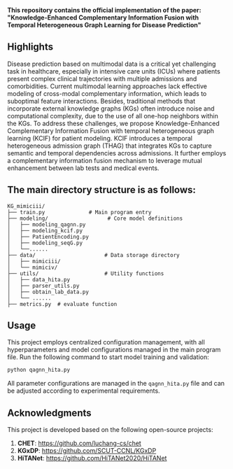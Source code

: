 
**This repository contains the official implementation of the paper: "Knowledge-Enhanced Complementary Information Fusion with Temporal Heterogeneous Graph Learning for Disease Prediction"**

## Highlights
Disease prediction based on multimodal data is a critical yet challenging task in healthcare, especially in intensive care units (ICUs) where patients present complex clinical trajectories with multiple admissions and comorbidities. Current multimodal learning approaches lack effective modeling of cross-modal complementary information, which leads to suboptimal feature interactions. Besides, traditional methods that incorporate external knowledge graphs (KGs) often introduce noise and computational complexity, due to the use of all one-hop neighbors within the KGs. To address these challenges, we propose Knowledge-Enhanced Complementary Information Fusion with temporal heterogeneous graph learning (KCIF) for patient modeling. KCIF introduces a temporal heterogeneous admission graph (THAG) that integrates KGs to capture semantic and temporal dependencies across admissions. It further employs a complementary information fusion mechanism to leverage mutual enhancement between lab tests and medical events. 



## The main directory structure is as follows:

```
KG_mimiciii/
├── train.py              # Main program entry
├── modeling/                   # Core model definitions
│   ├── modeling_qagnn.py      
│   ├── modeling_kcif.py       
│   ├── PatientEncoding.py     
│   ├── modeling_seqG.py       
│   └──......
├── data/                      # Data storage directory
│   ├── mimiciii/                         
│   └── mimiciv/              
├── utils/                     # Utility functions
│   ├── data_hita.py          
│   ├── parser_utils.py       
│   ├── obtain_lab_data.py  
│   └── ......  
├── metrics.py  # evaluate function             
```

## Usage

This project employs centralized configuration management, with all hyperparameters and model configurations managed in the main program file. Run the following command to start model training and validation:

```bash
python qagnn_hita.py
```

All parameter configurations are managed in the `qagnn_hita.py` file and can be adjusted according to experimental requirements.

## Acknowledgments

This project is developed based on the following open-source projects:

1. **CHET**: https://github.com/luchang-cs/chet
2. **KGxDP**: https://github.com/SCUT-CCNL/KGxDP  
3. **HiTANet**: https://github.com/HiTANet2020/HiTANet
